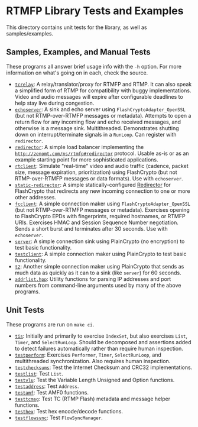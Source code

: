 RTMFP Library Tests and Examples
================================
This directory contains unit tests for the library, as well as samples/examples.

Samples, Examples, and Manual Tests
-----------------------------------
These programs all answer brief usage info with the `-h` option. For more information on
what's going on in each, check the source.

* [`tcrelay`](tcrelay.cpp): A relay/translator/proxy for RTMFP and RTMP. It can also speak a
  simplified form of RTMP for compatibility with buggy implementations. Video and audio
  messages will expire after configurable deadlines to help stay live during congestion.
* [`echoserver`](echoserver.cpp): A sink and echo server using `FlashCryptoAdapter_OpenSSL`
  (but not RTMP-over-RTMFP messages or metadata). Attempts to open a return flow for any
  incoming flow and echo received messages, and otherwise is a message sink. Multithreaded.
  Demonstrates shutting down on interrupt/terminate signals in a `RunLoop`. Can register with
  `redirector`.
* [`redirector`](redirector.cpp): A simple load balancer implementing the
  [`http://zenomt.com/ns/rtmfp#redirector`](http://zenomt.com/ns/rtmfp#redirector) protocol.
  Usable as-is or as an example starting point for more sophisticated applications.
* [`rtclient`](rtclient.cpp): Simulate "real-time" video and audio traffic
  (cadence, packet size, message expiration, prioritization) using FlashCrypto
  (but not RTMP-over-RTMFP messages or data formats). Use with `echoserver`.
* [`static-redirector`](static-redirector.cpp): A simple statically-configured
  [Redirector](https://tools.ietf.org/html/rfc7016#section-3.5.1.4) for FlashCrypto
  that redirects any new incoming connection to one or more other addresses.
* [`fcclient`](fcclient.cpp): A simple connection maker using `FlashCryptoAdapter_OpenSSL`
  (but not RTMP-over-RTMFP messages or metadata). Exercises opening to FlashCrypto EPDs with
  fingerprints, required hostnames, or RTMFP URIs. Exercises HMAC and Session Sequence Number
  negotiation. Sends a short burst and terminates after 30 seconds. Use with `echoserver`.
* [`server`](server.cpp): A simple connection sink using PlainCrypto (no encryption) to
  test basic functionality.
* [`testclient`](testclient.cpp): A simple connection maker using PlainCrypto to
  test basic functionality.
* [`t2`](t2.cpp): Another simple connection maker using PlainCrypto that sends as much
  data as quickly as it can to a sink (like `server`) for 60 seconds.
* [`addrlist.hpp`](addrlist.hpp): Utility functions for parsing IP addresses and port numbers
  from command-line arguments used by many of the above programs.

Unit Tests
----------
These programs are run on `make ci`.

* [`tis`](tis.cpp): Initially and primarily to exercise `IndexSet`, but also
  exercises `List`, `Timer`, and `SelectRunLoop`. Should be decomposed and assertions
  added to detect failures automatically rather than require human inspection.
* [`testperform`](testperform.cpp): Exercises `Performer`, `Timer`, `SelectRunLoop`, and
  multithreaded synchronization. Also requires human inspection.
* [`testchecksums`](testchecksums.cpp): Test the Internet Checksum and CRC32 implementations.
* [`testlist`](testlist.cpp): Test `List`.
* [`testvlu`](testvlu.cpp): Test the Variable Length Unsigned and Option functions.
* [`testaddress`](testaddress.cpp): Test `Address`.
* [`testamf`](testamf.cpp): Test AMF0 functions.
* [`testtcmsg`](testtcmsg.cpp): Test TC (RTMP Flash) metadata and message helper functions.
* [`testhex`](testhex.cpp): Test hex encode/decode functions.
* [`testflowsync`](testflowsync.cpp): Test `FlowSyncManager`.
